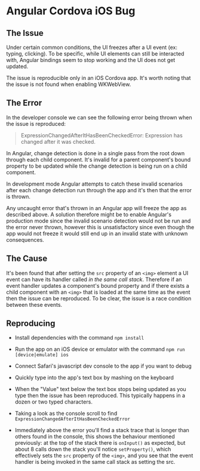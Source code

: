 # Angular Cordova iOS Bug

## The Issue

Under certain common conditions, the UI freezes after a UI event (ex:
typing, clicking). To be specific, while UI elements can still be interacted
with, Angular bindings seem to stop working and the UI does not get updated.

The issue is reproducible only in an iOS Cordova app. It's worth noting that
the issue is not found when enabling WKWebView.

## The Error

In the developer console we can see the following error being thrown when the
issue is reproduced:

> ExpressionChangedAfterItHasBeenCheckedError: Expression has changed after it was checked.

In Angular, change detection is done in a single pass from the root down
through each child component. It's invalid for a parent component's bound
property to be updated while the change detection is being run on a child
component.

In development mode Angular attempts to catch these invalid scenarios after each
change detection run through the app and it's then that the error is thrown.

Any uncaught error that's thrown in an Angular app will freeze the app as
described above. A solution therefore might be to enable Angular's production
mode since the invalid scenario detection would not be run and the error never
thrown, however this is unsatisfactory since even though the app would not
freeze it would still end up in an invalid state with unknown consequences.

## The Cause

It's been found that after setting the `src` property of an `<img>` element a
UI event can have its handler called _in the same call stack_. Therefore if an
event handler updates a component's bound property and if there exists a child
component with an `<img>` that is loaded at the same time as the event then the
issue can be reproduced. To be clear, the issue is a race condition between
these events.

## Reproducing

- Install dependencies with the command `npm install`

- Run the app on an iOS device or emulator with the command `npm run [device|emulate] ios`

- Connect Safari's javascript dev console to the app if you want to debug

- Quickly type into the app's text box by mashing on the keyboard

- When the "Value" text below the text box stops being updated as you type then
  the issue has been reproduced. This typically happens in a dozen or two typed
  characters.

- Taking a look as the console scroll to find `ExpressionChangedAfterItHasBeenCheckedError`

- Immediately above the error you'll find a stack trace that is longer than
  others found in the console, this shows the behaviour mentioned previously:
  at the top of the stack there is `onInput()` as expected, but about 8 calls
  down the stack you'll notice `setProperty()`, which effectively sets the
  `src` property of the `<img>`, and you see that the event handler is being
  invoked in the same call stack as setting the src.
